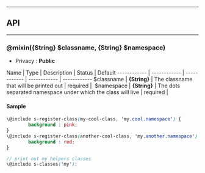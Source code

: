 


-----------------------------
## API
-----------------------------

### @mixin({String} $classname, {String} $namespace)

- Privacy : **Public**



Name | Type | Description | Status | Default
------------ | ------------ | ------------ | ------------ | ------------
$classname | **{String}** | The classname that will be printed out | required | 
$namespace | **{String}** | The dots separated namespace under which the class will live | required | 


#### Sample
```scss
\@include s-register-class(my-cool-class, 'my.cool.namespace') {
		background : pink;
}
\@include s-register-class(another-cool-class, 'my.another.namespace') {
		background : red;
}

// print out my helpers classes
\@include s-classes('my');

```


